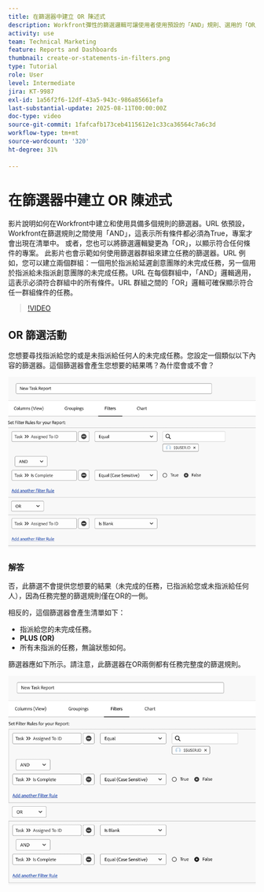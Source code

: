 ```yaml
---
title: 在篩選器中建立 OR 陳述式
description: Workfront彈性的篩選邏輯可讓使用者使用預設的「AND」規則、選用的「OR」條件，以及針對複雜條件整理的篩選群組，來調整報表檢視。
activity: use
team: Technical Marketing
feature: Reports and Dashboards
thumbnail: create-or-statements-in-filters.png
type: Tutorial
role: User
level: Intermediate
jira: KT-9987
exl-id: 1a56f2f6-12df-43a5-943c-986a85661efa
last-substantial-update: 2025-08-11T00:00:00Z
doc-type: video
source-git-commit: 1fafcafb173ceb4115612e1c33ca36564c7a6c3d
workflow-type: tm+mt
source-wordcount: '320'
ht-degree: 31%

---
```


# 在篩選器中建立 OR 陳述式

影片說明如何在Workfront中建立和使用具備多個規則的篩選器。&#x200B;URL 依預設，Workfront在篩選規則之間使用「AND」，這表示所有條件都必須為True，專案才會出現在清單中。
或者，您也可以將篩選邏輯變更為「OR」，以顯示符合任何條件的專案。
此影片也會示範如何使用篩選器群組來建立任務的篩選器。&#x200B;URL 例如，您可以建立兩個群組：一個用於指派給延遲創意團隊的未完成任務，另一個用於指派給未指派創意團隊的未完成任務。&#x200B;URL 在每個群組中，「AND」邏輯適用，這表示必須符合群組中的所有條件。&#x200B;URL 群組之間的「OR」邏輯可確保顯示符合任一群組條件的任務。

>[!VIDEO](https://video.tv.adobe.com/v/3470704/?quality=12&learn=on&captions=chi_hant)

## OR 篩選活動

您想要尋找指派給您的或是未指派給任何人的未完成任務。您設定一個類似以下內容的篩選器。這個篩選器會產生您想要的結果嗎？為什麼會或不會？

![影像顯示未正確建立的 OR 陳述式，位於 [!DNL Workfront]](assets/or-statement-your-turn-1.png)

### 解答

否，此篩選不會提供您想要的結果（未完成的任務，已指派給您或未指派給任何人），因為任務完整的篩選規則僅在OR的一側。

相反的，這個篩選器會產生清單如下：

* 指派給您的未完成任務。
* **PLUS (OR)**
* 所有未指派的任務，無論狀態如何。

篩選器應如下所示。請注意，此篩選器在OR兩側都有任務完整度的篩選規則。

![影像顯示正確建立的 OR 陳述式，位於 [!DNL Workfront]](assets/or-statement-your-turn-2.png)
